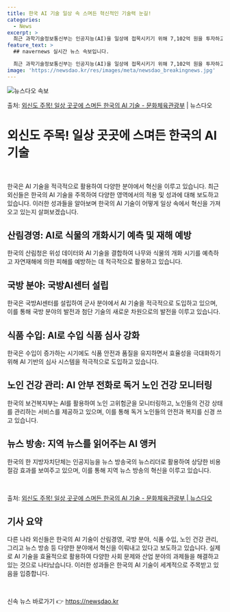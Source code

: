 ```yaml
---
title: 한국 AI 기술 일상 속 스며든 혁신적인 기술력 눈길!
categories:
  - News
excerpt: >
  최근 과학기술정보통신부는 인공지능(AI)을 일상에 접목시키기 위해 7,102억 원을 투자하고 이를 통해 공공…
feature_text: >
  ## navernews 실시간 뉴스 속보입니다.

  최근 과학기술정보통신부는 인공지능(AI)을 일상에 접목시키기 위해 7,102억 원을 투자하고 이를 통해 공공…
image: 'https://newsdao.kr/res/images/meta/newsdao_breakingnews.jpg'
---
```


![뉴스다오 속보](https://newsdao.kr/res/images/meta/newsdao_breakingnews.jpg)

<p>출처: <a href="https://newsdao.kr/3822" rel="dofollow">외신도 주목! 일상 곳곳에 스며든 한국의 AI 기술 - 문화체육관광부</a> | 뉴스다오</p>

<h1>외신도 주목! 일상 곳곳에 스며든 한국의 AI 기술</h1>
<p data-ke-size="size16">&nbsp;</p>
한국은 AI 기술을 적극적으로 활용하여 다양한 분야에서 혁신을 이루고 있습니다. 최근 외신들은 한국의 AI 기술을 주목하여 다양한 영역에서의 적용 및 성과에 대해 보도하고 있습니다. 이러한 성과들을 알아보며 한국의 AI 기술이 어떻게 일상 속에서 혁신을 가져오고 있는지 살펴보겠습니다. 

<h2 data-ke-size="size26">산림경영: AI로 식물의 개화시기 예측 및 재해 예방</h2>
한국의 산림청은 위성 데이터와 AI 기술을 결합하여 나무와 식물의 개화 시기를 예측하고 자연재해에 의한 피해를 예방하는 데 적극적으로 활용하고 있습니다.

<h2 data-ke-size="size26">국방 분야: 국방AI센터 설립</h2>
한국은 국방AI센터를 설립하여 군사 분야에서 AI 기술을 적극적으로 도입하고 있으며, 이를 통해 국방 분야의 발전과 첨단 기술의 새로운 차원으로의 발전을 이루고 있습니다.

<h2 data-ke-size="size26">식품 수입: AI로 수입 식품 심사 강화</h2>
한국은 수입이 증가하는 시기에도 식품 안전과 품질을 유지하면서 효율성을 극대화하기 위해 AI 기반의 심사 시스템을 적극적으로 도입하고 있습니다.

<h2 data-ke-size="size26">노인 건강 관리: AI 안부 전화로 독거 노인 건강 모니터링</h2>
한국의 보건복지부는 AI를 활용하여 노인 고위험군을 모니터링하고, 노인들의 건강 상태를 관리하는 서비스를 제공하고 있으며, 이를 통해 독거 노인들의 안전과 복지를 신경 쓰고 있습니다.

<h2 data-ke-size="size26">뉴스 방송: 지역 뉴스를 읽어주는 AI 앵커</h2>
한국의 한 지방자치단체는 인공지능을 뉴스 방송국의 뉴스리더로 활용하여 상당한 비용 절감 효과를 보여주고 있으며, 이를 통해 지역 뉴스 방송의 혁신을 이루고 있습니다.
<p data-ke-size="size16">&nbsp;</p>
출처: <a href="https://newsdao.kr/3822" target="_blank" rel="noopener">외신도 주목! 일상 곳곳에 스며든 한국의 AI 기술 - 문화체육관광부 | 뉴스다오</a>

<h2 data-ke-size="size26">기사 요약</h2>
다른 나라 외신들은 한국의 AI 기술이 산림경영, 국방 분야, 식품 수입, 노인 건강 관리, 그리고 뉴스 방송 등 다양한 분야에서 혁신을 이뤄내고 있다고 보도하고 있습니다. 실제로 AI 기술을 효율적으로 활용하여 다양한 사회 문제와 산업 분야의 과제들을 해결하고 있는 것으로 나타났습니다. 이러한 성과들은 한국의 AI 기술이 세계적으로 주목받고 있음을 입증합니다.
<p data-ke-size="size16">&nbsp;</p> 

신속 뉴스 바로가기 👉 <a href="https://newsdao.kr" rel="dofollow">https://newsdao.kr</a>


